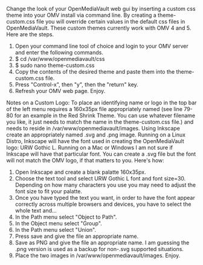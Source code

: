 Change the look of your OpenMediaVault web gui by inserting a custom css theme into your OMV install via command line. By creating a theme-custom.css file you will override certain values in the default css files in OpenMediaVault. These custom themes currently work with OMV 4 and 5. Here are the steps.

1. Open your command line tool of choice and login to your OMV server and enter the following commands.
2. $ cd /var/www/openmediavault/css
3. $ sudo nano theme-custom.css
4. Copy the contents of the desired theme and paste them into the theme-custom.css file.
5. Press "Control-x", then "y", then the "return" key.
6. Refresh your OMV web page.
Enjoy.

Notes on a Custom Logo: To place an identifying name or logo in the top bar of the left menu requires a 160x35px file appropriately named (see line 79-80 for an example in the Red Shrink Theme. You can use whatever filename you like, it just needs to match the name in the theme-custom.css file.) and needs to reside in /var/www/openmediavault/images. Using Inkscape create an appropriately named .svg and .png image. Running on a Linux Distro, Inkscape will have the font used in creating the OpenMediaVault logo: URW Gothic L. Running on a Mac or Windows I am not sure if Inkscape will have that particular font. You can create a .svg file but the font will not match the OMV logo, if that matters to you. Here's how:
1. Open Inkscape and create a blank palatte 160x35px.
2. Choose the text tool and select URW Gothic L font and font size=30. Depending on how many characters you use you may need to adjust the font size to fit your palatte.
3. Once you have typed the text you want, in order to have the font appear correctly across multiple browsers and devices, you have to select the whole text and...
4. In the Path menu select "Object to Path".
5. In the Object menu select "Group".
6. In the Path menu select "Union".
7. Press save and give the file an appropriate name.
8. Save as PNG and give the file an appropriate name. I am guessing the .png version is used as a backup for non-.svg supported situations. 
9. Place the two images in /var/www/openmediavault/images.
Enjoy.

